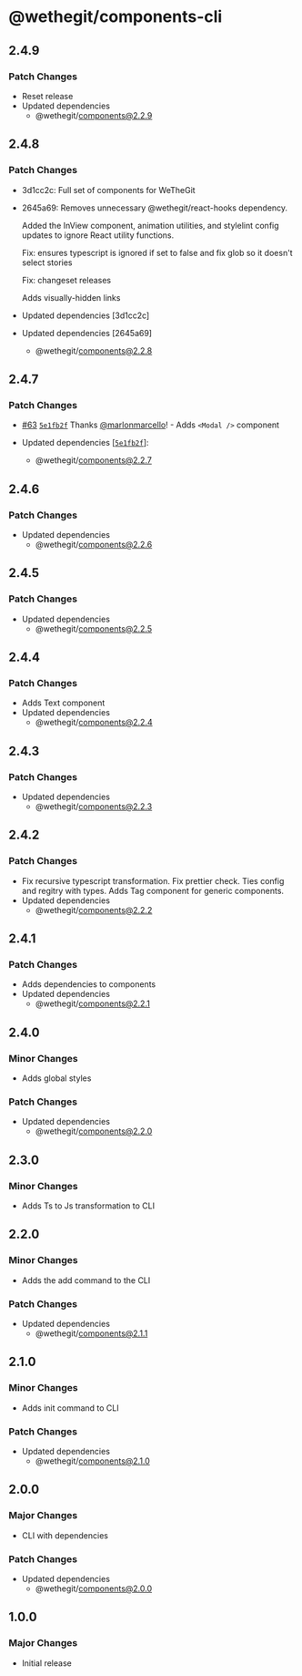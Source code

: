 # @wethegit/components-cli

## 2.4.9

### Patch Changes

- Reset release
- Updated dependencies
  - @wethegit/components@2.2.9

## 2.4.8

### Patch Changes

- 3d1cc2c: Full set of components for WeTheGit
- 2645a69: Removes unnecessary @wethegit/react-hooks dependency.

  Added the InView component, animation utilities, and stylelint config updates to ignore React utility functions.

  Fix: ensures typescript is ignored if set to false and fix glob so it doesn't select stories

  Fix: changeset releases

  Adds visually-hidden links

- Updated dependencies [3d1cc2c]
- Updated dependencies [2645a69]
  - @wethegit/components@2.2.8

## 2.4.7

### Patch Changes

- [#63](https://github.com/wethegit/component-library/pull/63) [`5e1fb2f`](https://github.com/wethegit/component-library/commit/5e1fb2f583258f1e5983ee5a135da2bc0d5bd232) Thanks [@marlonmarcello](https://github.com/marlonmarcello)! - Adds `<Modal />` component

- Updated dependencies [[`5e1fb2f`](https://github.com/wethegit/component-library/commit/5e1fb2f583258f1e5983ee5a135da2bc0d5bd232)]:
  - @wethegit/components@2.2.7

## 2.4.6

### Patch Changes

- Updated dependencies
  - @wethegit/components@2.2.6

## 2.4.5

### Patch Changes

- Updated dependencies
  - @wethegit/components@2.2.5

## 2.4.4

### Patch Changes

- Adds Text component
- Updated dependencies
  - @wethegit/components@2.2.4

## 2.4.3

### Patch Changes

- Updated dependencies
  - @wethegit/components@2.2.3

## 2.4.2

### Patch Changes

- Fix recursive typescript transformation. Fix prettier check. Ties config and regitry with types. Adds Tag component for generic components.
- Updated dependencies
  - @wethegit/components@2.2.2

## 2.4.1

### Patch Changes

- Adds dependencies to components
- Updated dependencies
  - @wethegit/components@2.2.1

## 2.4.0

### Minor Changes

- Adds global styles

### Patch Changes

- Updated dependencies
  - @wethegit/components@2.2.0

## 2.3.0

### Minor Changes

- Adds Ts to Js transformation to CLI

## 2.2.0

### Minor Changes

- Adds the add command to the CLI

### Patch Changes

- Updated dependencies
  - @wethegit/components@2.1.1

## 2.1.0

### Minor Changes

- Adds init command to CLI

### Patch Changes

- Updated dependencies
  - @wethegit/components@2.1.0

## 2.0.0

### Major Changes

- CLI with dependencies

### Patch Changes

- Updated dependencies
  - @wethegit/components@2.0.0

## 1.0.0

### Major Changes

- Initial release
